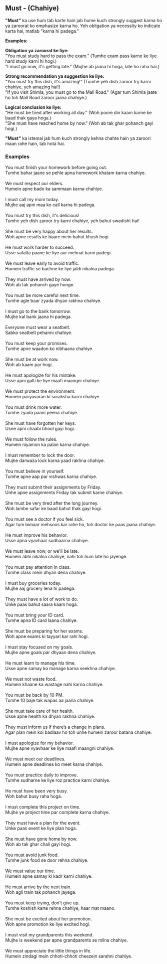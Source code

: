 ## Must - (Chahiye)

**"Must"** ka use hum tab karte hain jab hume kuch strongly suggest karna ho ya zaroorat ko emphasize karna ho. Yeh obligation ya necessity ko indicate karta hai, matlab "karna hi padega."

**Examples:**<br>

**Obligation ya zaroorat ke liye:**<br>
"You must study hard to pass the exam." (Tumhe exam pass karne ke liye hard study karni hi hogi.)<br>
"I must go now, it's getting late." (Mujhe ab jaana hi hoga, late ho raha hai.)<br>

**Strong recommendation ya suggestion ke liye:**<br>
"You must try this dish, it's amazing!" (Tumhe yeh dish zaroor try karni chahiye, yeh amazing hai!)<br>
"If you visit Shimla, you must go to the Mall Road." (Agar tum Shimla jaate ho toh Mall Road zaroor jaana chahiye.)<br>

**Logical conclusion ke liye:**<br>
"He must be tired after working all day." (Woh poore din kaam karne ke baad thak gaya hoga.)<br>
"She must have reached home by now." (Woh ab tak ghar pohanch gayi hogi.)<br>

**"Must"** ka istemal jab hum kuch strongly kehna chahte hain ya zaroori maan rahe hain, tab hota hai.


### Examples
You must finish your homework before going out.<br>
Tumhe bahar jaane se pehle apna homework khatam karna chahiye.<br>
<br>
We must respect our elders.<br>
Humein apne bado ka sammaan karna chahiye.<br>
<br>
I must call my mom today.<br>
Mujhe aaj apni maa ko call karna hi padega.<br>
<br>
You must try this dish, it's delicious!<br>
Tumhe yeh dish zaroor try karni chahiye, yeh bahut swadisht hai!<br>
<br>
She must be very happy about her results.<br>
Woh apne results ke baare mein bahut khush hogi.<br>
<br>
He must work harder to succeed.<br>
Usse safalta paane ke liye aur mehnat karni padegi.<br>
<br>
We must leave early to avoid traffic.<br>
Humein traffic se bachne ke liye jaldi nikalna padega.<br>
<br>
They must have arrived by now.<br>
Woh ab tak pohanch gaye honge.<br>
<br>
You must be more careful next time.<br>
Tumhe agle baar zyada dhyan rakhna chahiye.<br>
<br>
I must go to the bank tomorrow.<br>
Mujhe kal bank jaana hi padega.<br>
<br>
Everyone must wear a seatbelt.<br>
Sabko seatbelt pehanni chahiye.<br>
<br>
You must keep your promises.<br>
Tumhe apne waadon ko nibhaana chahiye.<br>
<br>
She must be at work now.<br>
Woh ab kaam par hogi.<br>
<br>
He must apologize for his mistake.<br>
Usse apni galti ke liye maafi maangni chahiye.<br>
<br>
We must protect the environment.<br>
Humein paryavaran ki suraksha karni chahiye.<br>
<br>
You must drink more water.<br>
Tumhe zyada paani peena chahiye.<br>
<br>
She must have forgotten her keys.<br>
Usne apni chaabi bhool gayi hogi.<br>
<br>
We must follow the rules.<br>
Humein niyamon ka palan karna chahiye.<br>
<br>
I must remember to lock the door.<br>
Mujhe darwaza lock karna yaad rakhna chahiye.<br>
<br>
You must believe in yourself.<br>
Tumhe apne aap par vishwas karna chahiye.<br>
<br>
They must submit their assignments by Friday.<br>
Unhe apne assignments Friday tak submit karne chahiye.<br>
<br>
She must be very tired after the long journey.<br>
Woh lambe safar ke baad bahut thak gayi hogi.<br>
<br>
You must see a doctor if you feel sick.<br>
Agar tum bimaar mehsoos kar rahe ho, toh doctor ke paas jaana chahiye.<br>
<br>
He must improve his behavior.<br>
Usse apna vyavhaar sudhaarna chahiye.<br>
<br>
We must leave now, or we'll be late.<br>
Humein abhi nikalna chahiye, nahi toh hum late ho jayenge.<br>
<br>
You must pay attention in class.<br>
Tumhe class mein dhyan dena chahiye.<br>
<br>
I must buy groceries today.<br>
Mujhe aaj grocery lena hi padega.<br>
<br>
They must have a lot of work to do.<br>
Unke paas bahut saara kaam hoga.<br>
<br>
You must bring your ID card.<br>
Tumhe apna ID card laana chahiye.<br>
<br>
She must be preparing for her exams.<br>
Woh apne exams ki tayyari kar rahi hogi.<br>
<br>
I must stay focused on my goals.<br>
Mujhe apne goals par dhyaan dena chahiye.<br>
<br>
He must learn to manage his time.<br>
Usse apne samay ko manage karna seekhna chahiye.<br>
<br>
We must not waste food.<br>
Humein khaane ka wastage nahi karna chahiye.<br>
<br>
You must be back by 10 PM.<br>
Tumhe 10 baje tak wapas aa jaana chahiye.<br>
<br>
She must take care of her health.<br>
Usse apne health ka dhyan rakhna chahiye.<br>
<br>
They must inform us if there’s a change in plans.<br>
Agar plan mein koi badlaav ho toh unhe humein zaroor batana chahiye.<br>
<br>
I must apologize for my behavior.<br>
Mujhe apne vyavhaar ke liye maafi maangni chahiye.<br>
<br>
We must meet our deadlines.<br>
Humein apne deadlines ko meet karna chahiye.<br>
<br>
You must practice daily to improve.<br>
Tumhe sudharne ke liye roz practice karni chahiye.<br>
<br>
He must have been very busy.<br>
Woh bahut busy raha hoga.<br>
<br>
I must complete this project on time.<br>
Mujhe ye project time par complete karna chahiye.<br>
<br>
They must have a plan for the event.<br>
Unke paas event ke liye plan hoga.<br>
<br>
She must have gone home by now.<br>
Woh ab tak ghar chali gayi hogi.<br>
<br>
You must avoid junk food.<br>
Tumhe junk food se door rehna chahiye.<br>
<br>
We must value our time.<br>
Humein apne samay ki kadr karni chahiye.<br>
<br>
He must arrive by the next train.<br>
Woh agli train tak pohanch jayega.<br>
<br>
You must keep trying, don’t give up.<br>
Tumhe koshish karte rehna chahiye, haar mat maano.<br>
<br>
She must be excited about her promotion.<br>
Woh apne promotion ke liye excited hogi.<br>
<br>
I must visit my grandparents this weekend.<br>
Mujhe is weekend par apne grandparents se milna chahiye.<br>
<br>
We must appreciate the little things in life.<br>
Humein zindagi mein chhoti-chhoti cheezein sarahni chahiye.<br>
